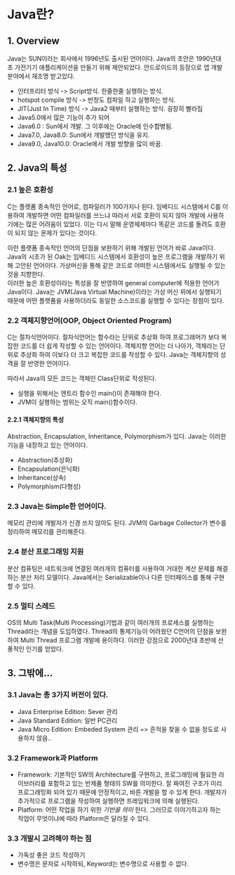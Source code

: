 # Java란?
## 1. Overview
Java는 SUN이라는 회사에서 1996년도 출시된 언어이다. Java의 초안은 1990년대 초 가전기기 애플리케이션을 만들기 위해 제안되었다. 안드로이드의 등장으로 앱 개발 분야에서 재조명 받고있다.

* 인터프리터 방식 -> Script방식. 한줄한줄 실행하는 방식.
* hotspot compile 방식 -> 반정도 컴파일 하고 실행하는 방식.
* JIT(Just In Time) 방식 -> Java2 때부터 실행하는 방식. 굉장히 빨라짐
* Java5.0에서 많은 기능이 추가 되어   
* Java6.0 : Sun에서 개발. 그 이후에는 Oracle에 인수합병됨.
* Java7.0, Java8.0: Sun에서 개발했던 방식을 유지.
* Java9.0, Java10.0: Oracle에서 개발 방향을 많이 바꿈.

## 2. Java의 특성
### 2.1 높은 호환성
C는 플랫폼 종속적인 언어로, 컴파일러가 100가지나 된다. 임베디드 시스템에서 C를 이용하여 개발하면 어떤 컴파일러를 쓰느냐 따라서 서로 호환이 되지 않아 개발에 사용하기에는 많은 어려움이 있었다. 이는 다시 말해 운영체제마다 똑같은 코드를 돌려도 호환이 되지 않는 문제가 있다는 것이다.

이런 플랫폼 종속적인 언어의 단점을 보완하기 위해 개발된 언어가 바로 Java이다.
Java의 시초가 된 Oak는 임베디드 시스템에서 호환성이 높은 프로그램을 개발하기 위해 고안된 언어이다. 가상머신을 통해 같은 코드로 어떠한 시스템에서도 실행될 수 있는것을 지향한다.  
이러한 높은 호환성이라는 특성을 잘 반영하여 general computer에 적용한 언어가 Java이다.
Java는 JVM(Java Virtual Machine)이라는 가상 머신 위에서 실행되기 때문에 어떤 플랫폼을 사용하더라도 동일한 소스코드를 실행할 수 있다는 장점이 있다.

### 2.2 객체지향언어(OOP, Object Oriented Program)
C는 절차식언어이다. 절차식언어는 함수라는 단위로 추상화 하여 프로그래머가 보다 복잡한 코드를 더 쉽게 작성할 수 있는 언어이다.
객체지향 언어는 더 나아가, 객체라는 단위로 추상화 하여 이보다 더 크고 복잡한 코드를 작성할 수 있다. Java는 객체지향의 성격을 잘 반영한 언어이다.

따라서 Java의 모든 코드는 객체인 Class단위로 작성된다.
* 실행을 위해서는 엔트리 함수인 main()이 존재해야 한다.
* JVM이 실행하는 범위는 오직 main()함수이다.

#### 2.2.1 객체지향의 특성
Abstraction, Encapsulation, Inheritance, Polymorphism가 있다. Java는 이러한 기능을 내장하고 있는 언어이다.
* Abstraction(추상화)
* Encapsulation(은닉화)
* Inheritance(상속)
* Polymorphism(다형성)

### 2.3 Java는 Simple한 언어이다.
메모리 관리에 개발자가 신경 쓰지 않아도 된다. JVM의 Garbage Collector가 변수를 정리하여 메모리를 관리해준다.

### 2.4 분산 프로그래밍 지원
분산 컴퓨팅은 네트워크에 연결된 여러개의 컴퓨터를 사용하여 거대한 계산 문제를 해결하는 분산 처리 모델이다. Java에서는 Serializable이나 다른 인터페이스를 통해 구현할 수 있다.

### 2.5 멀티 스레드
OS의 Multi Task(Multi Processing)기법과 같이 여러개의 프로세스를 실행하는 Thread라는 개념을 도입하였다. Thread의 통제기능이 어려웠던 C언어의 단점을 보완하여 Multi Thread 프로그램 개발에 용이하다.
이러한 강점으로 2000년대 초반에 선풍적인 인기를 얻었다.

## 3. 그밖에...
### 3.1 Java는 총 3가지 버전이 있다.
* Java Enterprise Edition: Sever 관리
* Java Standard Edition: 일반 PC관리
* Java Micro Edition: Embeded System 관리 => 흔적을 찾을 수 없을 정도로 사용하지 않음..

### 3.2 Framework과 Platform
* Framework: 기본적인 SW의 Architecture를 구현하고, 프로그래밍에 필요한 라이브러리를 포함하고 있는 반제품 형태의 SW를 의미한다. 잘 짜여진 구조가 미리 프로그래밍화 되어 있기 때문에 안정적이고, 바른 개발을 할 수 있게 한다. 개발자가 추가적으로 프로그램을 작성하여 실행하면 프레임워크에 의해 실행된다.
* Platform: 어떤 작업을 하기 위한 *기반을 의미* 한다. 그러므로 이야기하고자 하는 작업이 무엇이냐에 따라 Platform은 달라질 수 있다.

### 3.3 개발시 고려해야 하는 점
* 가독성 좋은 코드 작성하기
* 변수명은 문자로 시작하되, Keyword는 변수명으로 사용할 수 없다.
